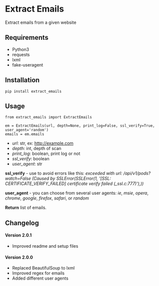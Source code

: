 # Extract Emails
Extract emails from a given website

## Requirements
- Python3
- requests
- lxml
- fake-useragent

## Installation
```
pip install extract_emails
```

## Usage
```
from extract_emails import ExtractEmails

em = ExtractEmails(url, depth=None, print_log=False, ssl_verify=True, user_agent='random')
emails = em.emails
```
- *url*: str, ex: http://example.com
- *depth*: int, depth of scan
- *print_log*: boolean, print log or not
- *ssl_verify*: boolean
- *user_agent*: str

**ssl_verify** - use to avoid errors like this: *exceeded with url: /api/v1/pods?watch=False (Caused by SSLError(SSLError(1, '[SSL: CERTIFICATE_VERIFY_FAILED] certificate verify failed (_ssl.c:777)'),))*

**user_agent** - you can choose from several user agents: *ie*, *msie*, *opera*, *chrome*, *google*, *firefox*, *safari*, or *random*

**Return** list of emails.



## Changelog

#### Version 2.0.1
- Improved readme and setup files

#### Version 2.0.0

- Replaced BeautifulSoup to lxml
- Improved regex for emails
- Added different user agents